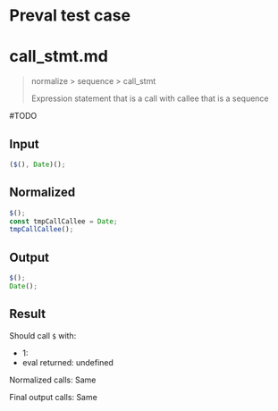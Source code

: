 # Preval test case

# call_stmt.md

> normalize > sequence > call_stmt
>
> Expression statement that is a call with callee that is a sequence

#TODO

## Input

`````js filename=intro
($(), Date)();
`````

## Normalized

`````js filename=intro
$();
const tmpCallCallee = Date;
tmpCallCallee();
`````

## Output

`````js filename=intro
$();
Date();
`````

## Result

Should call `$` with:
 - 1: 
 - eval returned: undefined

Normalized calls: Same

Final output calls: Same
